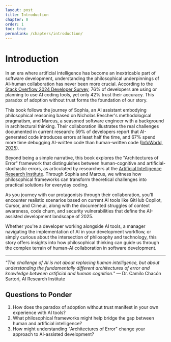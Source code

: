 ```yaml
---
layout: post
title: Introduction
chapter: 0
order: 1
toc: true
permalink: /chapters/introduction/
---
```


# Introduction

In an era where artificial intelligence has become an inextricable part of software development, understanding the philosophical underpinnings of AI-human collaboration has never been more crucial. According to the [Stack Overflow 2024 Developer Survey](https://survey.stackoverflow.co/2024/ai), 76% of developers are using or planning to use AI coding tools, yet only 42% trust their accuracy. This paradox of adoption without trust forms the foundation of our story.

This book follows the journey of Sophia, an AI assistant embodying philosophical reasoning based on Nicholas Rescher's methodological pragmatism, and Marcus, a seasoned software engineer with a background in architectural thinking. Their collaboration illustrates the real challenges documented in current research: 59% of developers report that AI-generated code introduces errors at least half the time, and 67% spend more time debugging AI-written code than human-written code ([InfoWorld, 2025](https://www.infoworld.com/article/3994519/the-tough-task-of-making-ai-code-production-ready.html)).

Beyond being a simple narrative, this book explores the "Architectures of Error" framework that distinguishes between human-cognitive and artificial-stochastic errors, as articulated by researchers at the [Artificial Intelligence Research Institute](https://papers.ssrn.com/sol3/papers.cfm?abstract_id=5265751). Through Sophia and Marcus, we witness how philosophical frameworks can transform theoretical challenges into practical solutions for everyday coding.

As you journey with our protagonists through their collaboration, you'll encounter realistic scenarios based on current AI tools like GitHub Copilot, Cursor, and Cline.ai, along with the documented struggles of context awareness, code churn, and security vulnerabilities that define the AI-assisted development landscape of 2025.

Whether you're a developer working alongside AI tools, a manager navigating the implementation of AI in your development workflow, or simply curious about the intersection of philosophy and technology, this story offers insights into how philosophical thinking can guide us through the complex terrain of human-AI collaboration in software development.

---

*"The challenge of AI is not about replacing human intelligence, but about understanding the fundamentally different architectures of error and knowledge between artificial and human cognition."*
— Dr. Camilo Chacón Sartori, AI Research Institute

## Questions to Ponder

1. How does the paradox of adoption without trust manifest in your own experience with AI tools?
2. What philosophical frameworks might help bridge the gap between human and artificial intelligence?
3. How might understanding "Architectures of Error" change your approach to AI-assisted development?
